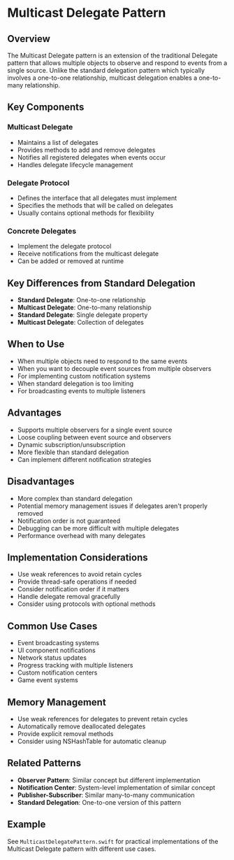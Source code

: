 # Multicast Delegate Pattern

## Overview
The Multicast Delegate pattern is an extension of the traditional Delegate pattern that allows multiple objects to observe and respond to events from a single source. Unlike the standard delegation pattern which typically involves a one-to-one relationship, multicast delegation enables a one-to-many relationship.

## Key Components

### Multicast Delegate
- Maintains a list of delegates
- Provides methods to add and remove delegates
- Notifies all registered delegates when events occur
- Handles delegate lifecycle management

### Delegate Protocol
- Defines the interface that all delegates must implement
- Specifies the methods that will be called on delegates
- Usually contains optional methods for flexibility

### Concrete Delegates
- Implement the delegate protocol
- Receive notifications from the multicast delegate
- Can be added or removed at runtime

## Key Differences from Standard Delegation
- **Standard Delegate**: One-to-one relationship
- **Multicast Delegate**: One-to-many relationship
- **Standard Delegate**: Single delegate property
- **Multicast Delegate**: Collection of delegates

## When to Use
- When multiple objects need to respond to the same events
- When you want to decouple event sources from multiple observers
- For implementing custom notification systems
- When standard delegation is too limiting
- For broadcasting events to multiple listeners

## Advantages
- Supports multiple observers for a single event source
- Loose coupling between event source and observers
- Dynamic subscription/unsubscription
- More flexible than standard delegation
- Can implement different notification strategies

## Disadvantages
- More complex than standard delegation
- Potential memory management issues if delegates aren't properly removed
- Notification order is not guaranteed
- Debugging can be more difficult with multiple delegates
- Performance overhead with many delegates

## Implementation Considerations
- Use weak references to avoid retain cycles
- Provide thread-safe operations if needed
- Consider notification order if it matters
- Handle delegate removal gracefully
- Consider using protocols with optional methods

## Common Use Cases
- Event broadcasting systems
- UI component notifications
- Network status updates
- Progress tracking with multiple listeners
- Custom notification centers
- Game event systems

## Memory Management
- Use weak references for delegates to prevent retain cycles
- Automatically remove deallocated delegates
- Provide explicit removal methods
- Consider using NSHashTable for automatic cleanup

## Related Patterns
- **Observer Pattern**: Similar concept but different implementation
- **Notification Center**: System-level implementation of similar concept
- **Publisher-Subscriber**: Similar many-to-many communication
- **Standard Delegation**: One-to-one version of this pattern

## Example
See `MulticastDelegatePattern.swift` for practical implementations of the Multicast Delegate pattern with different use cases.